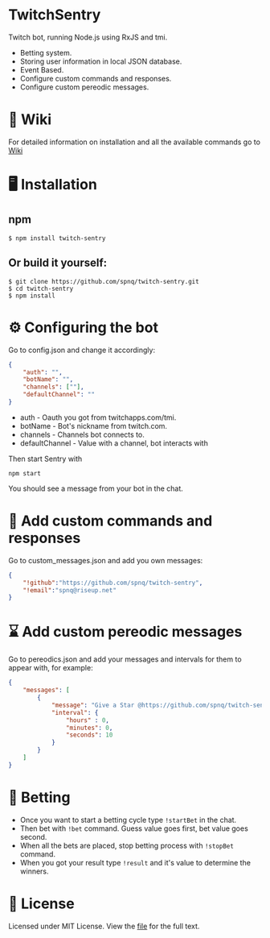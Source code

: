 # TwitchSentry

Twitch bot, running Node.js using RxJS and tmi.

* Betting system.
* Storing user information in local JSON database.
* Event Based.
* Configure custom commands and responses.
* Configure custom pereodic messages.

# 📖 Wiki 
For detailed information on installation and all the available commands go to [Wiki](https://github.com/spnq/twitch-sentry/wiki)

# 🖥 Installation

## npm
```Shell
$ npm install twitch-sentry
```

## Or build it yourself:
```Shell
$ git clone https://github.com/spnq/twitch-sentry.git
$ cd twitch-sentry
$ npm install
```


# ⚙️ Configuring the bot
 
Go to config.json and change it accordingly:
```json
{
    "auth": "",
    "botName": "",
    "channels": [""],
    "defaultChannel": ""
}
```
* auth - Oauth you got from twitchapps.com/tmi.
* botName - Bot's nickname from twitch.com.
* channels - Channels bot connects to.
* defaultChannel - Value with a channel, bot interacts with 

Then start Sentry with 
```Shell
npm start
```

You should see a message from your bot in the chat.

# 📮 Add custom commands and responses

Go to custom_messages.json and add you own messages:
```json
{
    "!github":"https://github.com/spnq/twitch-sentry",
    "!email":"spnq@riseup.net"
}
```

# ⌛️ Add custom pereodic messages

Go to pereodics.json and add your messages and intervals for them to appear with, for example: 
```json
{
    "messages": [
        {
            "message": "Give a Star @https://github.com/spnq/twitch-sentry",
            "interval": {
                "hours" : 0,
                "minutes": 0,
                "seconds": 10
            }
        }
    ]
}
```

# 🎲 Betting

* Once you want to start a betting cycle type `!startBet` in the chat.
* Then bet with `!bet` command. Guess value goes first, bet value goes second. 
* When all the bets are placed, stop betting process with `!stopBet` command.
* When you got your result type `!result` and it's value to determine the winners.

# 🔖 License

Licensed under MIT License. View the [file](https://github.com/spnq/twitch-sentry/blob/master/LICENSE) for the full text.
